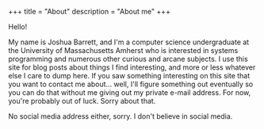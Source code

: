 +++
title = "About"
description = "About me"
+++

Hello!

My name is Joshua Barrett, and I'm a computer science undergraduate at the
University of Massachusetts Amherst who is interested in systems programming
and numerous other curious and arcane subjects. I use this site for blog posts
about things I find interesting, and more or less whatever else I care to dump
here. If you saw something interesting on this site that you want to contact me
about... well, I'll figure something out eventually so you can do that without
me giving out my private e-mail address. For now, you're probably out of
luck. Sorry about that.

No social media address either, sorry. I don't believe in social media. 
